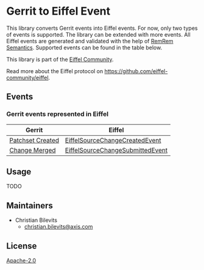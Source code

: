 # Gerrit to Eiffel Event

This library converts Gerrit events into Eiffel events. For now, only two types of events is supported. The library can be extended with more events. All Eiffel events are generated and validated with the help of [RemRem Semantics](https://github.com/eiffel-community/eiffel-remrem-semantics). Supported events can be found in the table below. 

This library is part of the [Eiffel Community](https://eiffel-community.github.io/).

Read more about the Eiffel protocol on https://github.com/eiffel-community/eiffel.

## Events

### Gerrit events represented in Eiffel

| Gerrit                           | Eiffel                           |
| -------------------------------- | -------------------------------- |
| [Patchset Created](https://gerrit-review.googlesource.com/Documentation/cmd-stream-events.html#_patchset_created)                 | [EiffelSourceChangeCreatedEvent](https://github.com/eiffel-community/eiffel/blob/master/eiffel-vocabulary/EiffelSourceChangeCreatedEvent.md)   |
| [Change Merged](https://gerrit-review.googlesource.com/Documentation/cmd-stream-events.html#_change_merged)                    | [EiffelSourceChangeSubmittedEvent](https://github.com/eiffel-community/eiffel/blob/master/eiffel-vocabulary/EiffelSourceChangeSubmittedEvent.md) |

## Usage

TODO

## Maintainers
 * Christian Bilevits
    - <christian.bilevits@axis.com>

## License
[Apache-2.0](LICENSE)
